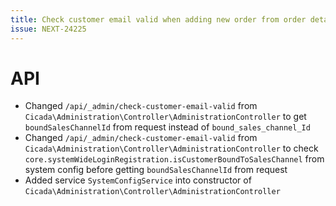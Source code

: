 ```yaml
---
title: Check customer email valid when adding new order from order detail
issue: NEXT-24225
---
```

# API
* Changed `/api/_admin/check-customer-email-valid` from `Cicada\Administration\Controller\AdministrationController` to get `boundSalesChannelId` from request instead of `bound_sales_channel_Id`
* Changed `/api/_admin/check-customer-email-valid` from `Cicada\Administration\Controller\AdministrationController` to check `core.systemWideLoginRegistration.isCustomerBoundToSalesChannel` from system config before getting `boundSalesChannelId` from request
* Added service `SystemConfigService` into constructor of `Cicada\Administration\Controller\AdministrationController`
